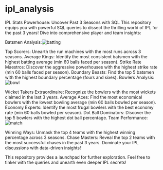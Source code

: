 # ipl_analysis
IPL Stats Powerhouse: Uncover Past 3 Seasons with SQL
This repository equips you with powerful SQL queries to dissect the thrilling world of IPL for the past 3 years!  Dive into comprehensive player and team insights:

Batsmen Analysis:![batting](https://github.com/user-attachments/assets/3d117d4c-cc05-4655-8e22-4f833f2bfd63)


Top Scorers: Unearth the run machines with the most runs across 3 seasons.
Average Kings: Identify the most consistent batsmen with the highest batting average (min 60 balls faced per season).
Strike Rate Maestros: Discover the aggressive powerhouses with the highest strike rate (min 60 balls faced per season).
Boundary Beasts: Find the top 5 batsmen with the highest boundary percentage (fours and sixes).
Bowlers Analysis:
![bowl](https://github.com/user-attachments/assets/072a15aa-b52d-4f63-a32e-3e541beb0fb8)

Wicket Takers Extraordinaire: Recognize the bowlers with the most wickets claimed in the last 3 years.
Average Aces: Find the most economical bowlers with the lowest bowling average (min 60 balls bowled per season).
Economy Experts: Identify the most frugal bowlers with the best economy rate (min 60 balls bowled per season).
Dot Ball Dominators: Discover the top 5 bowlers with the highest dot ball percentage.
Team Performance:![match](https://github.com/user-attachments/assets/dbb1bad0-7d28-46ee-9972-80ec9740a6c5)


Winning Ways: Unmask the top 4 teams with the highest winning percentage across 3 seasons.
Chase Masters: Reveal the top 2 teams with the most successful chases in the past 3 years.
Dominate your IPL discussions with data-driven insights!

This repository provides a launchpad for further exploration. Feel free to tinker with the queries and unearth even deeper IPL secrets!
